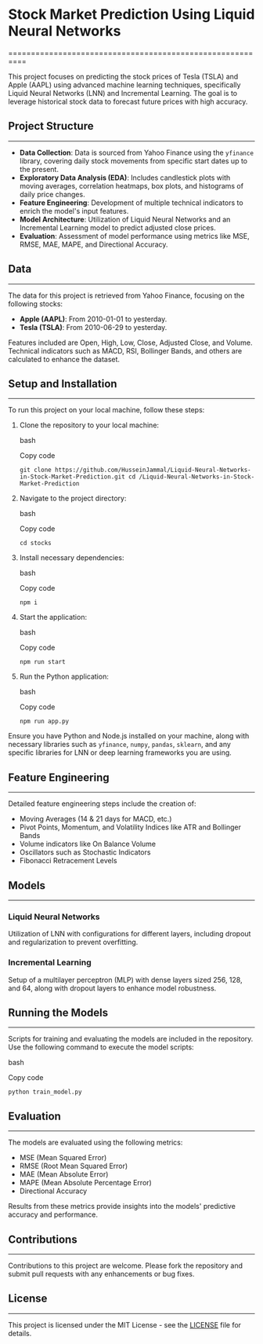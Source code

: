 
# Stock Market Prediction Using Liquid Neural Networks
==========================================================

This project focuses on predicting the stock prices of Tesla (TSLA) and Apple (AAPL) using advanced machine learning techniques, specifically Liquid Neural Networks (LNN) and Incremental Learning. The goal is to leverage historical stock data to forecast future prices with high accuracy.

## Project Structure
-----------------

-   **Data Collection**: Data is sourced from Yahoo Finance using the `yfinance` library, covering daily stock movements from specific start dates up to the present.
-   **Exploratory Data Analysis (EDA)**: Includes candlestick plots with moving averages, correlation heatmaps, box plots, and histograms of daily price changes.
-   **Feature Engineering**: Development of multiple technical indicators to enrich the model's input features.
-   **Model Architecture**: Utilization of Liquid Neural Networks and an Incremental Learning model to predict adjusted close prices.
-   **Evaluation**: Assessment of model performance using metrics like MSE, RMSE, MAE, MAPE, and Directional Accuracy.

## Data
----

The data for this project is retrieved from Yahoo Finance, focusing on the following stocks:

-   **Apple (AAPL)**: From 2010-01-01 to yesterday.
-   **Tesla (TSLA)**: From 2010-06-29 to yesterday.

Features included are Open, High, Low, Close, Adjusted Close, and Volume. Technical indicators such as MACD, RSI, Bollinger Bands, and others are calculated to enhance the dataset.

## Setup and Installation
----------------------

To run this project on your local machine, follow these steps:

1.  Clone the repository to your local machine:

    bash

    Copy code

    `git clone https://github.com/HusseinJammal/Liquid-Neural-Networks-in-Stock-Market-Prediction.git
    cd /Liquid-Neural-Networks-in-Stock-Market-Prediction`

2.  Navigate to the project directory:

    bash

    Copy code

    `cd stocks`

3.  Install necessary dependencies:

    bash

    Copy code

    `npm i`

4.  Start the application:

    bash

    Copy code

    `npm run start`

5.  Run the Python application:

    bash

    Copy code

    `npm run app.py`

Ensure you have Python and Node.js installed on your machine, along with necessary libraries such as `yfinance`, `numpy`, `pandas`, `sklearn`, and any specific libraries for LNN or deep learning frameworks you are using.

## Feature Engineering
-------------------

Detailed feature engineering steps include the creation of:

-   Moving Averages (14 & 21 days for MACD, etc.)
-   Pivot Points, Momentum, and Volatility Indices like ATR and Bollinger Bands
-   Volume indicators like On Balance Volume
-   Oscillators such as Stochastic Indicators
-   Fibonacci Retracement Levels

## Models
------

### Liquid Neural Networks

Utilization of LNN with configurations for different layers, including dropout and regularization to prevent overfitting.

### Incremental Learning

Setup of a multilayer perceptron (MLP) with dense layers sized 256, 128, and 64, along with dropout layers to enhance model robustness.

## Running the Models
------------------

Scripts for training and evaluating the models are included in the repository. Use the following command to execute the model scripts:

bash

Copy code

`python train_model.py`

## Evaluation
----------

The models are evaluated using the following metrics:

-   MSE (Mean Squared Error)
-   RMSE (Root Mean Squared Error)
-   MAE (Mean Absolute Error)
-   MAPE (Mean Absolute Percentage Error)
-   Directional Accuracy

Results from these metrics provide insights into the models' predictive accuracy and performance.

## Contributions
-------------

Contributions to this project are welcome. Please fork the repository and submit pull requests with any enhancements or bug fixes.

## License
-------

This project is licensed under the MIT License - see the [LICENSE](https://chatgpt.com/c/LICENSE.md) file for details.
